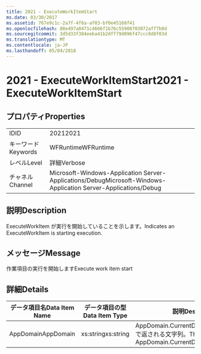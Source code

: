 ```yaml
---
title: 2021 - ExecuteWorkItemStart
ms.date: 03/30/2017
ms.assetid: 767e9c1c-2a7f-4f6a-af03-bf0e45168f41
ms.openlocfilehash: 88e497a8471c4666f1b76c55908703072aff7b0d
ms.sourcegitcommit: 3d5d33f384eeba41b2dff79d096f47ccc8d8f03d
ms.translationtype: MT
ms.contentlocale: ja-JP
ms.lasthandoff: 05/04/2018
---
```

# <a name="2021---executeworkitemstart"></a><span data-ttu-id="eed72-102">2021 - ExecuteWorkItemStart</span><span class="sxs-lookup"><span data-stu-id="eed72-102">2021 - ExecuteWorkItemStart</span></span>
## <a name="properties"></a><span data-ttu-id="eed72-103">プロパティ</span><span class="sxs-lookup"><span data-stu-id="eed72-103">Properties</span></span>  
  
|||  
|-|-|  
|<span data-ttu-id="eed72-104">ID</span><span class="sxs-lookup"><span data-stu-id="eed72-104">ID</span></span>|<span data-ttu-id="eed72-105">2021</span><span class="sxs-lookup"><span data-stu-id="eed72-105">2021</span></span>|  
|<span data-ttu-id="eed72-106">キーワード</span><span class="sxs-lookup"><span data-stu-id="eed72-106">Keywords</span></span>|<span data-ttu-id="eed72-107">WFRuntime</span><span class="sxs-lookup"><span data-stu-id="eed72-107">WFRuntime</span></span>|  
|<span data-ttu-id="eed72-108">レベル</span><span class="sxs-lookup"><span data-stu-id="eed72-108">Level</span></span>|<span data-ttu-id="eed72-109">詳細</span><span class="sxs-lookup"><span data-stu-id="eed72-109">Verbose</span></span>|  
|<span data-ttu-id="eed72-110">チャネル</span><span class="sxs-lookup"><span data-stu-id="eed72-110">Channel</span></span>|<span data-ttu-id="eed72-111">Microsoft-Windows-Application Server-Applications/Debug</span><span class="sxs-lookup"><span data-stu-id="eed72-111">Microsoft-Windows-Application Server-Applications/Debug</span></span>|  
  
## <a name="description"></a><span data-ttu-id="eed72-112">説明</span><span class="sxs-lookup"><span data-stu-id="eed72-112">Description</span></span>  
 <span data-ttu-id="eed72-113">ExecuteWorkItem が実行を開始していることを示します。</span><span class="sxs-lookup"><span data-stu-id="eed72-113">Indicates an ExecuteWorkItem is starting execution.</span></span>  
  
## <a name="message"></a><span data-ttu-id="eed72-114">メッセージ</span><span class="sxs-lookup"><span data-stu-id="eed72-114">Message</span></span>  
 <span data-ttu-id="eed72-115">作業項目の実行を開始します</span><span class="sxs-lookup"><span data-stu-id="eed72-115">Execute work item start</span></span>  
  
## <a name="details"></a><span data-ttu-id="eed72-116">詳細</span><span class="sxs-lookup"><span data-stu-id="eed72-116">Details</span></span>  
  
|<span data-ttu-id="eed72-117">データ項目名</span><span class="sxs-lookup"><span data-stu-id="eed72-117">Data Item Name</span></span>|<span data-ttu-id="eed72-118">データ項目の型</span><span class="sxs-lookup"><span data-stu-id="eed72-118">Data Item Type</span></span>|<span data-ttu-id="eed72-119">説明</span><span class="sxs-lookup"><span data-stu-id="eed72-119">Description</span></span>|  
|--------------------|--------------------|-----------------|  
|<span data-ttu-id="eed72-120">AppDomain</span><span class="sxs-lookup"><span data-stu-id="eed72-120">AppDomain</span></span>|<span data-ttu-id="eed72-121">xs:string</span><span class="sxs-lookup"><span data-stu-id="eed72-121">xs:string</span></span>|<span data-ttu-id="eed72-122">AppDomain.CurrentDomain.FriendlyName で返される文字列。</span><span class="sxs-lookup"><span data-stu-id="eed72-122">The string returned by AppDomain.CurrentDomain.FriendlyName.</span></span>|
